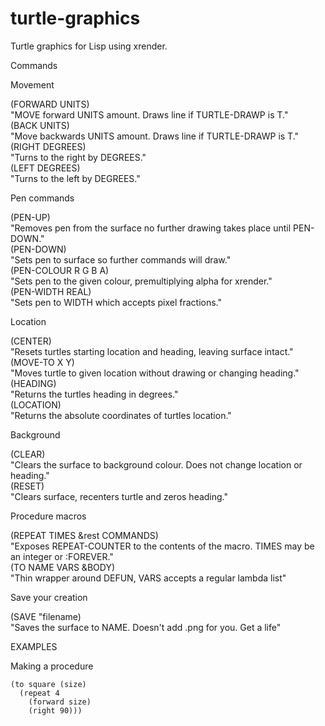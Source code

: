 # turtle-graphics
Turtle graphics for Lisp using xrender.

Commands

Movement

(FORWARD UNITS)  
  "MOVE forward UNITS amount. Draws line if TURTLE-DRAWP is T."  
(BACK UNITS)  
"Move backwards UNITS amount. Draws line if TURTLE-DRAWP is T."  
(RIGHT DEGREES)  
  "Turns to the right by DEGREES."  
(LEFT DEGREES)  
  "Turns to the left by DEGREES."  

Pen commands  

(PEN-UP)  
  "Removes pen from the surface no further drawing takes place until PEN-DOWN."  
(PEN-DOWN)  
  "Sets pen to surface so further commands will draw."  
(PEN-COLOUR R G B A)  
  "Sets pen to the given colour, premultiplying alpha for xrender."  
(PEN-WIDTH REAL)  
  "Sets pen to WIDTH which accepts pixel fractions."  


Location  

(CENTER)  
	"Resets turtles starting location and heading, leaving surface intact."  
(MOVE-TO X Y)  
	"Moves turtle to given location without drawing or changing heading."  
(HEADING)  
	"Returns the turtles heading in degrees."  
(LOCATION)  
	"Returns the absolute coordinates of turtles location."  

Background  

(CLEAR)  
	"Clears the surface to background colour. Does not change location or heading."  
(RESET)  
	"Clears surface, recenters turtle and zeros heading."  

Procedure macros  

(REPEAT TIMES &rest COMMANDS)   
	"Exposes REPEAT-COUNTER to the contents of the macro. TIMES may be an integer or :FOREVER."  
(TO NAME VARS &BODY)  
	"Thin wrapper around DEFUN, VARS accepts a regular lambda list"  

Save your creation  

(SAVE "filename)  
"Saves the surface to NAME. Doesn't add .png for you. Get a life"  

EXAMPLES  

Making a procedure  

    (to square (size)  
      (repeat 4  
        (forward size)
        (right 90)))
